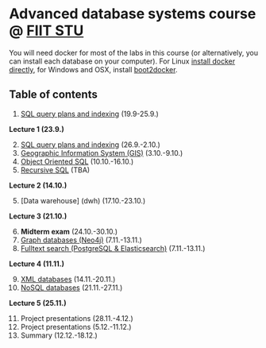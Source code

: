 # Advanced database systems course @ [FIIT STU](http://www.fiit.stuba.sk)

You will need docker for most of the labs in this course (or alternatively, you can install each database on your computer). For Linux [install docker directly](http://docs.docker.com/linux/started/), for Windows and OSX, install [boot2docker](http://boot2docker.io/).

## Table of contents

1. [SQL query plans and indexing](1-sql-internals) (19.9-25.9.)

 **Lecture 1 (23.9.)**

2. [SQL query plans and indexing](2-sql-internals) (26.9.-2.10.)
3. [Geographic Information System (GIS)](3-gis) (3.10.-9.10.)
4. [Object Oriented SQL](4-oo-sql) (10.10.-16.10.)
5. [Recursive SQL](5-recursive-sql) (TBA)

 **Lecture 2 (14.10.)**

5. [Data warehouse] (dwh) (17.10.-23.10.)

 **Lecture 3 (21.10.)**

6. **Midterm exam** (24.10.-30.10.)
7. [Graph databases (Neo4j)](neo4j) (7.11.-13.11.)
8. [Fulltext search (PostgreSQL & Elasticsearch)](fulltext) (7.11.-13.11.)

 **Lecture 4 (11.11.)**

9. [XML databases](neo4j) (14.11.-20.11.)
10. [NoSQL databases](nosql) (21.11.-27.11.)

 **Lecture 5 (25.11.)**

11. Project presentations (28.11.-4.12.)
12. Project presentations (5.12.-11.12.)
13. Summary (12.12.-18.12.)

